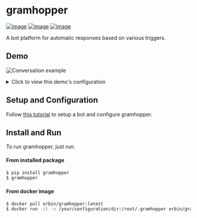 # gramhopper
[![image](https://img.shields.io/pypi/v/gramhopper.svg)](https://pypi.org/project/gramhopper/)
[![image](https://img.shields.io/pypi/l/gramhopper.svg)](https://pypi.org/project/gramhopper/)
[![image](https://img.shields.io/pypi/pyversions/gramhopper.svg)](https://pypi.org/project/gramhopper/)

A bot platform for automatic responses based on various triggers.

## Demo
![](https://raw.githubusercontent.com/OrBin/gramhopper/master/demo.gif "Conversation example")
<details>
 <summary>Click to view this demo's configuration</summary>

```yaml
triggers:
  - name: cat
    type: text.has_exact_word
    word:
      - Meow
      - meow
  - name: duck
    type: text.has_exact_word
    word: Quack
responses:
  - name: found_dog
    type: preset.reply
    preset_response:
      - Hey, here's a dog!
rules:
  # Identifies a cat (a global "cat" trigger) and sends "Hello cat!" (an inline response).
  - trigger: cat
    response:
      type: preset.message
      preset_response: Hello cat!
  # Identifies a dog (an inline trigger) and replies "Hey, here's a dog!"
  # (a global "found_dog" response).
  - trigger:
      type: text.has_substring
      substring:
        - Woof
        - woof
        - Ruff
        - ruff
    response: found_dog
  # Identifies an animal sound (an inline trigger) and replies 
  # 'I hear "(the animal sound)"' (an inline response), with a 30% probability.
  - trigger:
      type: text.regexp
      pattern: ^(Quack|Meow|Woof|Moo)$
    response:
      type: match.message
      template: I hear "{0}"
    probability: 0.3
  # Identifies 5 occurrences in 60 seconds of a duck sound (an inline event_streak
  # trigger that uses a global "duck" trigger") and replies "Shut up duck!".
  - trigger:
      type: event_streak
      counting_event_trigger: duck
      streak_timeout_sec: 60
      event_count: 5
    response:
      type: preset.message
      preset_response: Shut up duck!
```
</details>

## Setup and Configuration
Follow [this tutorial](SETUP_AND_CONFIGURE.md) to setup a bot and configure gramhopper.

## Install and Run
To run gramhopper, just run:
#### From installed package

```bash
$ pip install gramhopper
$ gramhopper
```

#### From docker image
```bash
$ docker pull orbin/gramhopper:latest
$ docker run -it -v /your/configuration/dir:/root/.gramhopper orbin/gramhopper:latest
```
